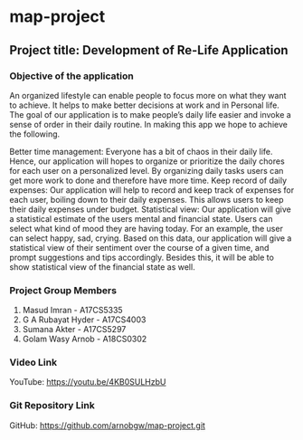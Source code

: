 # map-project

## Project title: Development of Re-Life Application

### Objective of the application
An organized lifestyle can enable people to focus more on what they want to achieve. It helps to make better decisions at work and in Personal life. The goal of our application is to make people’s daily life easier and invoke a sense of order in their daily routine. In making this app we hope to achieve the following.

Better time management: Everyone has a bit of chaos in their daily life. Hence, our application will hopes to organize or prioritize the daily chores for each user on a personalized level. By organizing daily tasks users can get more work to done and therefore have more time.
Keep record of daily expenses: Our application will help to record and keep track of expenses for each user, boiling down to their daily expenses. This allows users to keep their daily expenses under budget.
Statistical view: Our application will give a statistical estimate of the users mental and financial state. Users can select what kind of mood they are having today. For an example, the user can select happy, sad, crying. Based on this data, our application will give a statistical view of their sentiment over the course of a given time, and prompt suggestions and tips accordingly. Besides this, it will be able to show statistical view of the financial state as well.

### Project Group Members
1. Masud Imran - A17CS5335
2. G A Rubayat Hyder - A17CS4003
3. Sumana Akter - A17CS5297
4. Golam Wasy Arnob - A18CS0302

### Video Link
YouTube: https://youtu.be/4KB0SULHzbU

### Git Repository Link
GitHub: https://github.com/arnobgw/map-project.git
